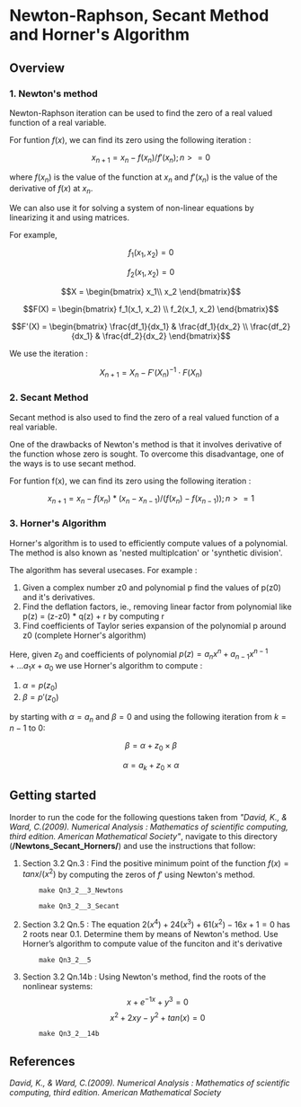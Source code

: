 # Newton-Raphson, Secant Method and Horner's Algorithm

## Overview
### 1. Newton's method
Newton-Raphson iteration can be used to find the zero of a real valued function of a real variable.

For funtion $f(x)$, we can find its zero using the following iteration :

$$x_{n+1} = x_n - f(x_n)/f'(x_n)  ; n>=0$$
      
where $f(x_n)$ is the value of the function at $x_n$ and $f'(x_n)$ is the value of the derivative of $f(x)$ at $x_n$.
      
We can also use it for solving a system of non-linear equations by linearizing it and using matrices.

For example, 

$$f_1(x_1, x_2) = 0$$

$$f_2(x_1, x_2) = 0$$

$$X = \begin{bmatrix}
x_1\\
x_2
\end{bmatrix}$$

$$F(X) = \begin{bmatrix} 
f_1(x_1, x_2) \\ 
f_2(x_1, x_2) \end{bmatrix}$$

$$F'(X) = \begin{bmatrix}
\frac{df_1}{dx_1} & \frac{df_1}{dx_2} \\
\frac{df_2}{dx_1} & \frac{df_2}{dx_2} 
\end{bmatrix}$$

        
We use the iteration :
      
$$X_{n+1} = X_n - F'(X_n)^{-1} \cdot F(X_n)$$
      
      
### 2. Secant Method
Secant method is also used to find the zero of a real valued function of a real variable.

One of the drawbacks of Newton's method is that it involves derivative of the function whose zero is sought. 
To overcome this disadvantage, one of the ways is to use secant method.

For funtion f(x), we can find its zero using the following iteration :
      
$$x_{n+1} = x_n - f(x_n) * (x_n - x_{n-1}) / (f(x_n) - f(x_{n-1})) ; n>=1$$
      
      
### 3. Horner's Algorithm

Horner's algorithm is to used to efficiently compute values of a polynomial. 
The method is also known as 'nested multiplcation' or 'synthetic division'.

The algorithm has several usecases. For example : 
1. Given a complex number z0 and polynomial p find the values of p(z0) and it's derivatives.
2. Find the deflation factors, ie., removing linear factor from polynomial like p(z) = (z-z0) * q(z) + r by computing r
3. Find coefficients of Taylor series expansion of the polynomial p around z0 (complete Horner's algorithm)


Here, given $z_0$ and coefficients of polynomial $p(z) = a_n x^n + a_{n-1} x^{n-1} + ... a_1 x + a_0$ we use Horner's algorithm to compute :
1. $\alpha = p(z_0)$ 
2. $\beta  = p'(z_0)$

by starting with $\alpha = a_n$ and $\beta=0$ and using the following iteration from $k=n-1$ to $0$:
      
$$\beta = \alpha + z_0 \times \beta$$  

$$\alpha = a_k + z_0 \times \alpha$$


## Getting started
Inorder to run the code for the following questions taken from *"David, K., & Ward, C.(2009). Numerical Analysis : Mathematics of scientific computing, third edition. American Mathematical Society"*, navigate to this directory (**/Newtons_Secant_Horners/**) and use the instructions that follow:

1. Section 3.2 Qn.3 : Find the positive minimum point of the function $f(x)=tanx/(x^2)$ by computing the zeros of $f'$ using Newton's method.
           
           make Qn3_2__3_Newtons
           
           make Qn3_2__3_Secant
           
           
2. Section 3.2 Qn.5 : The equation $2(x^4) + 24(x^3) + 61(x^2) - 16x + 1 = 0$ has $2$ roots near 0.1. Determine them by means of Newton's method. Use Horner’s algorithm to compute value of the funciton and it's derivative
           
           make Qn3_2__5   
           
3. Section 3.2 Qn.14b : Using Newton's method, find the roots of the nonlinear systems:
        $$x + e^{-1x} + y^3 = 0$$
        $$x^2 + 2xy - y^2 + tan(x) = 0$$
           
           make Qn3_2__14b


## References
*David, K., & Ward, C.(2009). Numerical Analysis : Mathematics of scientific computing, third edition. American Mathematical Society*
